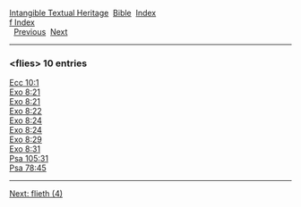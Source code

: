[Intangible Textual Heritage](../../index)  [Bible](../index) 
[Index](index)   
[f Index](_f_)  
  [Previous](c04320)  [Next](c04322) 

------------------------------------------------------------------------

### &lt;flies&gt; 10 entries

[Ecc 10:1](../kjv/ecc010.htm#001)  
[Exo 8:21](../kjv/exo008.htm#021)  
[Exo 8:21](../kjv/exo008.htm#021)  
[Exo 8:22](../kjv/exo008.htm#022)  
[Exo 8:24](../kjv/exo008.htm#024)  
[Exo 8:24](../kjv/exo008.htm#024)  
[Exo 8:29](../kjv/exo008.htm#029)  
[Exo 8:31](../kjv/exo008.htm#031)  
[Psa 105:31](../kjv/psa105.htm#031)  
[Psa 78:45](../kjv/psa078.htm#045)  

------------------------------------------------------------------------

[Next: flieth (4)](c04322)
